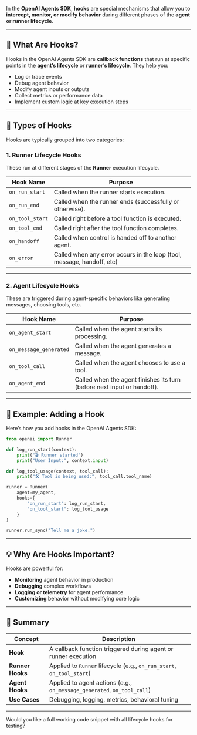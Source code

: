 In the **OpenAI Agents SDK**, **hooks** are special mechanisms that allow you to **intercept, monitor, or modify behavior** during different phases of the **agent or runner lifecycle**.

---

## 🔁 What Are Hooks?

Hooks in the OpenAI Agents SDK are **callback functions** that run at specific points in the **agent’s lifecycle** or **runner’s lifecycle**. They help you:

* Log or trace events
* Debug agent behavior
* Modify agent inputs or outputs
* Collect metrics or performance data
* Implement custom logic at key execution steps

---

## 🧠 Types of Hooks

Hooks are typically grouped into two categories:

### 1. **Runner Lifecycle Hooks**

These run at different stages of the **Runner** execution lifecycle.

| Hook Name       | Purpose                                                                |
| --------------- | ---------------------------------------------------------------------- |
| `on_run_start`  | Called when the runner starts execution.                               |
| `on_run_end`    | Called when the runner ends (successfully or otherwise).               |
| `on_tool_start` | Called right before a tool function is executed.                       |
| `on_tool_end`   | Called right after the tool function completes.                        |
| `on_handoff`    | Called when control is handed off to another agent.                    |
| `on_error`      | Called when any error occurs in the loop (tool, message, handoff, etc) |

---

### 2. **Agent Lifecycle Hooks**

These are triggered during agent-specific behaviors like generating messages, choosing tools, etc.

| Hook Name              | Purpose                                                                 |
| ---------------------- | ----------------------------------------------------------------------- |
| `on_agent_start`       | Called when the agent starts its processing.                            |
| `on_message_generated` | Called when the agent generates a message.                              |
| `on_tool_call`         | Called when the agent chooses to use a tool.                            |
| `on_agent_end`         | Called when the agent finishes its turn (before next input or handoff). |

---

## 🧰 Example: Adding a Hook

Here’s how you add hooks in the OpenAI Agents SDK:

```python
from openai import Runner

def log_run_start(context):
    print("🎬 Runner started")
    print("User Input:", context.input)

def log_tool_usage(context, tool_call):
    print("🛠️ Tool is being used:", tool_call.tool_name)

runner = Runner(
    agent=my_agent,
    hooks={
        "on_run_start": log_run_start,
        "on_tool_start": log_tool_usage
    }
)

runner.run_sync("Tell me a joke.")
```

---

## 💡 Why Are Hooks Important?

Hooks are powerful for:

* **Monitoring** agent behavior in production
* **Debugging** complex workflows
* **Logging or telemetry** for agent performance
* **Customizing** behavior without modifying core logic

---

## 📝 Summary

| Concept          | Description                                                             |
| ---------------- | ----------------------------------------------------------------------- |
| **Hook**         | A callback function triggered during agent or runner execution          |
| **Runner Hooks** | Applied to `Runner` lifecycle (e.g., `on_run_start`, `on_tool_start`)   |
| **Agent Hooks**  | Applied to agent actions (e.g., `on_message_generated`, `on_tool_call`) |
| **Use Cases**    | Debugging, logging, metrics, behavioral tuning                          |

---

Would you like a full working code snippet with all lifecycle hooks for testing?
